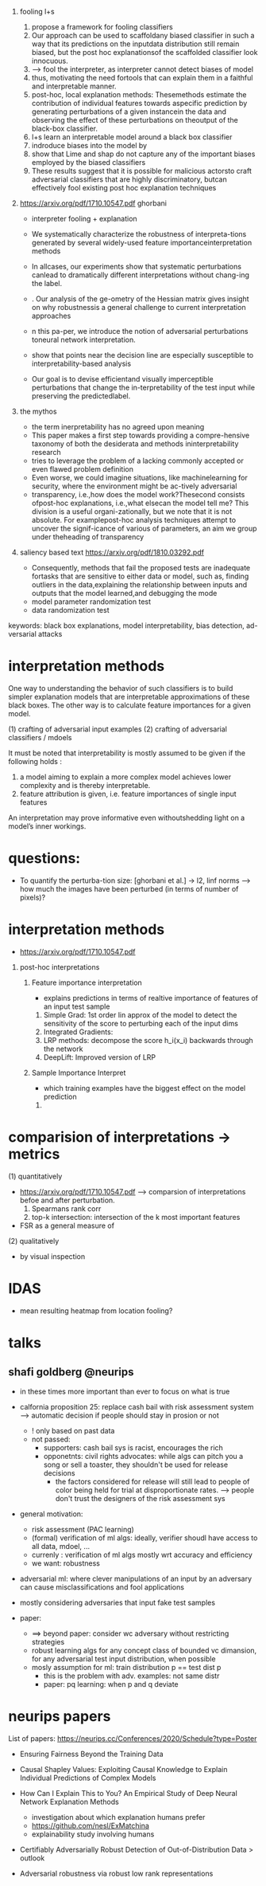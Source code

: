 1. fooling l+s
   1. propose a framework for fooling classifiers 
   2. Our approach can be used to scaffoldany biased classifier in such a way that its predictions on the inputdata distribution still remain biased, but the post hoc explanationsof the scaffolded classifier look innocuous. 
   3. --> fool the interpreter, as interpreter cannot detect biases of model
   4. thus, motivating the need fortools that can explain them in a faithful and interpretable manner.
   5. post-hoc, local explanation methods: Thesemethods estimate the contribution of individual features towards aspecific prediction by generating perturbations of a given instancein the data and observing the effect of these perturbations on theoutput of the black-box classifier.
   6. l+s learn an interpretable model around a black box classifier
   7. indroduce biases into the model by 
   8. show that Lime and shap do not capture any of the important biases employed by the biased classifiers 
   9. These results suggest that it is possible for malicious actorsto craft adversarial classifiers that are highly discriminatory, butcan effectively fool existing post hoc explanation techniques


2. https://arxiv.org/pdf/1710.10547.pdf  ghorbani
   - interpreter fooling + explanation 
   - We systematically characterize the robustness of interpreta-tions  generated  by  several  widely-used  feature  importanceinterpretation methods
   - In allcases, our experiments show that systematic perturbations canlead to dramatically different interpretations without chang-ing the label.
   - . Our analysis of the ge-ometry of the Hessian matrix gives insight on why robustnessis a general challenge to current interpretation approaches 

   - n  this  pa-per, we introduce the notion of adversarial perturbations toneural network interpretation.
   - show that points near the decision line are especially susceptible to interpretability-based analysis
   - Our goal is to devise efficientand visually imperceptible perturbations that change the in-terpretability of the test input while preserving the predictedlabel.

3. the mythos
   - the term inerpretability has no agreed upon meaning
   - This paper makes a first step towards providing a compre-hensive taxonomy of both the desiderata and methods ininterpretability research  
   - tries to leverage the problem of a lacking commonly accepted or even flawed problem definition 
   - Even  worse,  we  could  imagine  situations,  like  machinelearning for security, where the environment might be ac-tively  adversarial
   - transparency, i.e.,how does the model work?Thesecond  consists  ofpost-hoc  explanations,  i.e.,what  elsecan the model tell me? This division is a useful organi-zationally, but we note that it is not absolute.  For examplepost-hoc analysis techniques attempt to uncover the signif-icance of various of parameters, an aim we group under theheading of transparency

4. saliency based text  https://arxiv.org/pdf/1810.03292.pdf
   - Consequently, methods that fail the proposed tests are inadequate fortasks that are sensitive to either data or model, such as, finding outliers in the data,explaining the relationship between inputs and outputs that the model learned,and debugging the mode 
   -  model parameter randomization test
   - data randomization test


keywords: 
black box explanations, model interpretability, bias detection, ad-versarial attacks


# interpretation methods
One way to understanding the behavior of such classifiers is to build simpler explanation models that are interpretable approximations of these black boxes.
The other way is to calculate feature importances for a given model. 

(1) crafting of adversarial input examples
(2) crafting of adversarial classifiers / mdoels 


It must be noted that interpretability is mostly assumed to be given if the following holds : 
1. a model aiming to explain a more complex model achieves lower complexity and is thereby interpretable.
2. feature attribution is given, i.e. feature importances of single input features

An  interpretation  may  prove  informative  even  withoutshedding  light  on  a  model’s  inner  workings.


# questions: 
- To  quantify  the  perturba-tion size: [ghorbani et al.] -> l2, linf norms --> how much the images have been perturbed (in terms of number of pixels)?



# interpretation methods 
- https://arxiv.org/pdf/1710.10547.pdf 
1. post-hoc interpretations
   1. Feature  importance  interpretation 
      - explains predictions in terms of realtive importance of features of an input test sample
   
      1. Simple Grad: 1st order lin approx of the model to detect the sensitivity of the score to perturbing each of the input dims
      2. Integrated Gradients: 
      3. LRP methods: decompose the score h_i(x_i) backwards through the network  
      4. DeepLift: Improved version of LRP

   2. Sample Importance Interpret
      - which training examples have the biggest effect on the model prediction
      1. 

# comparision of interpretations  -> metrics 

(1) quantitatively
- https://arxiv.org/pdf/1710.10547.pdf
--> comparsion of interpretations befoe and after perturbation. 
   1. Spearmans rank corr
   2. top-k intersection: intersection of the k most important features
- FSR as a general measure of 

(2) qualitatively
- by visual inspection

# IDAS
* mean resulting heatmap from location fooling?


# talks
## shafi goldberg @neurips
- in these times more important than ever to focus on what is true
- calfornia proposition 25: replace cash bail with risk assessment system --> automatic decision if people should stay in prosion or not
   - ! only based on past data
   - not passed: 
      - supporters: cash bail sys is racist, encourages the rich
      - opponetnts: civil rights advocates: while algs can pitch you a song or sell a toaster, they shouldn't be used for release decisions
         - the factors considered for release will still lead to people of color being held for trial at disproportionate rates. 
         --> people don't trust the designers of the risk assessment sys

- general motivation: 
   - risk assessment (PAC learning)
   - (formal) verification of ml algs: ideally, verifier shoudl have access to all data, mdoel, ...
   - currenly : verification of ml algs mostly wrt accuracy and efficiency
   - we want: robustness

- adversarial ml: where clever manipulations of an input by an adversary can cause misclassifications and fool applications
- mostly considering adversaries that input fake test samples

- paper: 
   - ==> beyond paper: consider wc adversary without restricting strategies
   - robust learning algs for any concept class of bounded vc dimansion, for any adversarial test input distribution, when possible
   - mosly assumption for ml: train distribution p == test dist p
      - this is the problem with adv. examples: not same distr
      - paper: pq learning: when p and q deviate


# neurips papers
List of papers: https://neurips.cc/Conferences/2020/Schedule?type=Poster 
- Ensuring Fairness Beyond the Training Data

- Causal Shapley Values: Exploiting Causal Knowledge to Explain Individual Predictions of Complex Models

- How Can I Explain This to You? An Empirical Study of Deep Neural Network Explanation Methods
   - investigation about which explanation humans prefer
   - https://github.com/nesl/ExMatchina 
   - explainability study involving humans 

- Certifiably Adversarially Robust Detection of Out-of-Distribution Data > outlook

- Adversarial robustness via robust low rank representations
